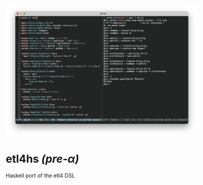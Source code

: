 <p align="center">
  <img src="pix/etl4hs-screenshot.png" width="700">
</p>

# etl4hs _(pre-α)_
Haskell port of the etl4 DSL

